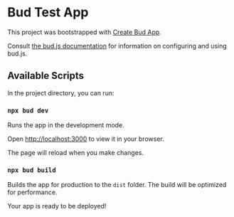 # Bud Test App

This project was bootstrapped with [Create Bud App](https://github.com/roots/bud/tree/main/sources/create-bud-app).

Consult [the bud.js documentation](https://bud.js.org) for information on configuring and using bud.js.

## Available Scripts

In the project directory, you can run:

### `npx bud dev`

Runs the app in the development mode.

Open [http://localhost:3000](http://localhost:3000) to view it in your browser.

The page will reload when you make changes.

### `npx bud build`

Builds the app for production to the `dist` folder. The build will be optimized for performance.

Your app is ready to be deployed!
